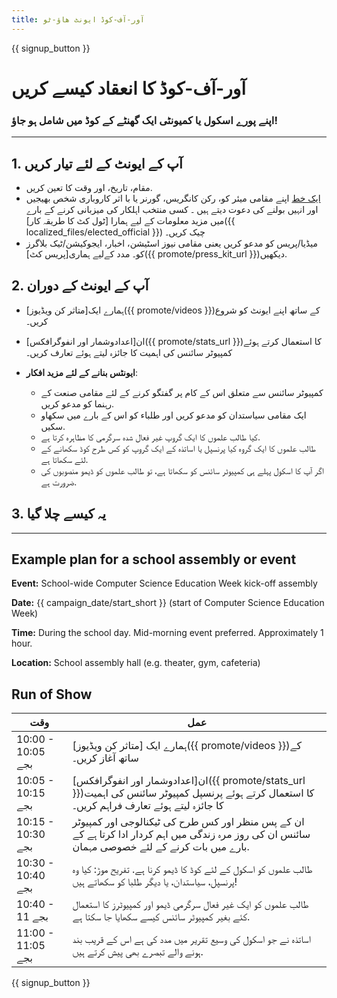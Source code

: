```yaml
---
title: آور-آف-کوڈ ایونٹ ھاؤ-ٹو
---
```


{{ signup_button }}

# آور-آف-کوڈ کا انعقاد کیسے کریں

### اپنے پورے اسکول یا کمیونٹی ایک گھنٹے کے کوڈ میں شامل ہو جاؤ!

* * *

## 1. آپ کے ایونٹ کے لئے تیار کریں

- مقام، تاریخ، اور وقت کا تعین کریں.
- [ایک خط](https://hourofcode.com/promote/resources#sample-emails) اپنے مقامی میئر کو، رکن کانگریس، گورنر یا با اثر کاروباری شخص بھیجیں اور انہیں بولنے کی دعوت دیتے ہیں ۔ کسی منتخب اہلکار کی میزبانی کرنے کے بارے میں مزید معلومات کے لیے ہمارا [ٹول کٹ کا طریقہ کار]({{ localized_files/elected_official }}) چیک کریں۔
- میڈیا/پریس کو مدعو کریں یعنی مقامی نیوز اسٹیشن، اخبار، ایجوکیشن/ٹیک بلاگرز کو۔ مدد کےلیے ہماری[پریس کٹ]({{ promote/press_kit_url }})دیکھیں.

## 2. آپ کے ایونٹ کے دوران

- ہمارے ایک[متاثر کن ویڈیوز]({{ promote/videos }})کے ساتھ اپنے ایونٹ کو شروع کریں۔
- ان[اعدادوشمار اور انفوگرافکس]({{ promote/stats_url }})کا استعمال کرتے ہوئے کمپیوٹر سائنس کی اہمیت کا جائزہ لیتے ہوئے تعارف کریں۔   
      
    
- **ایونٹس بنانے کے لئے مزید افکار**: 
    - کمپیوٹر سائنس سے متعلق اس کے کام پر گفتگو کرنے کے لئے مقامی صنعت کے رہنما کو مدعو کریں.
    - ایک مقامی سیاستدان کو مدعو کریں اور طلباء کو اس کے بارے میں سکھاو سکیں.
    - کیا طالب علموں کا ایک گروپ غیر فعال شدہ سرگرمی کا مظاہرہ کرتا ہے.
    - طالب علموں کا ایک گروہ کیا پرنسپل یا اساتذہ کے ایک گروپ کو کس طرح کوڈ سکھانے کے لئے سکھاتا ہے.
    - اگر آپ کا اسکول پہلے ہی کمپیوٹر سائنس کو سکھاتا ہے، تو طالب علموں کو ڈیمو منصوبوں کی ضرورت ہے.

## 3. یہ کیسے چلا گیا

</strong>

* * *

## Example plan for a school assembly or event

**Event:** School-wide Computer Science Education Week kick-off assembly

**Date:** {{ campaign_date/start_short }} (start of Computer Science Education Week)

**Time:** During the school day. Mid-morning event preferred. Approximately 1 hour.

**Location:** School assembly hall (e.g. theater, gym, cafeteria)

## Run of Show

| وقت               | عمل                                                                                                                                            |
| ----------------- | ---------------------------------------------------------------------------------------------------------------------------------------------- |
| 10:00 - 10:05 بجے | ہمارے ایک [متاثر کن ویڈیوز]({{ promote/videos }})کے ساتھ آغاز کریں۔                                                                            |
| 10:05 - 10:15 بجے | ان[اعدادوشمار اور انفوگرافکس]({{ promote/stats_url }})کا استعمال کرتے ہوئے پرنسپل کمپیوٹر سائنس کی اہمیت کا جائزہ لیتے ہوئے تعارف فراہم کریں۔  |
| 10:15 - 10:30 بجے | ان کے پس منظر اور کس طرح کی ٹیکنالوجی اور کمپیوٹر سائنس ان کی روز مرہ زندگی میں اہم کردار ادا کرتا ہے کے بارے میں بات کرنے کے لئے خصوصی مہمان. |
| 10:30 - 10:40 بجے | طالب علموں کو اسکول کے لئے کوڈ کا ڈیمو کرنا ہے. تفریح موڑ: کیا وہ پرنسپل، سیاستدان، یا دیگر طلبا کو سکھاتے ہیں!                                |
| 10:40 - 11 بجے    | طالب علموں کو ایک غیر فعال سرگرمی ڈیمو اور کمپیوٹرز کا استعمال کئے بغیر کمپیوٹر سائنس کیسے سکھایا جا سکتا ہے.                                  |
| 11:00 - 11:05 بجے | اساتذہ نے جو اسکول کی وسیع تقریر میں مدد کی ہے اس کے قریب بند ہونے والے تبصرے بھی پیش کرتے ہیں.                                                |

{{ signup_button }}
